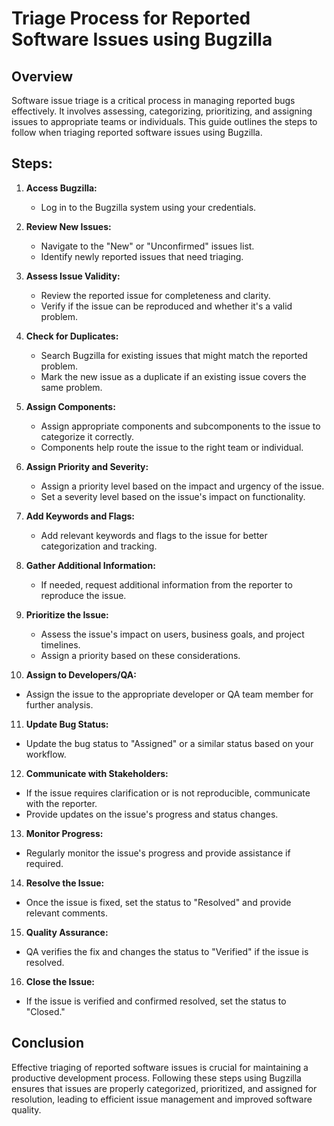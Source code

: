 # Triage Process for Reported Software Issues using Bugzilla

## Overview
Software issue triage is a critical process in managing reported bugs effectively. It involves assessing, categorizing, prioritizing, and assigning issues to appropriate teams or individuals. This guide outlines the steps to follow when triaging reported software issues using Bugzilla.

## Steps:

1. **Access Bugzilla:**
   - Log in to the Bugzilla system using your credentials.

2. **Review New Issues:**
   - Navigate to the "New" or "Unconfirmed" issues list.
   - Identify newly reported issues that need triaging.

3. **Assess Issue Validity:**
   - Review the reported issue for completeness and clarity.
   - Verify if the issue can be reproduced and whether it's a valid problem.

4. **Check for Duplicates:**
   - Search Bugzilla for existing issues that might match the reported problem.
   - Mark the new issue as a duplicate if an existing issue covers the same problem.

5. **Assign Components:**
   - Assign appropriate components and subcomponents to the issue to categorize it correctly.
   - Components help route the issue to the right team or individual.

6. **Assign Priority and Severity:**
   - Assign a priority level based on the impact and urgency of the issue.
   - Set a severity level based on the issue's impact on functionality.

7. **Add Keywords and Flags:**
   - Add relevant keywords and flags to the issue for better categorization and tracking.

8. **Gather Additional Information:**
   - If needed, request additional information from the reporter to reproduce the issue.

9. **Prioritize the Issue:**
   - Assess the issue's impact on users, business goals, and project timelines.
   - Assign a priority based on these considerations.

10. **Assign to Developers/QA:**
   - Assign the issue to the appropriate developer or QA team member for further analysis.

11. **Update Bug Status:**
   - Update the bug status to "Assigned" or a similar status based on your workflow.

12. **Communicate with Stakeholders:**
   - If the issue requires clarification or is not reproducible, communicate with the reporter.
   - Provide updates on the issue's progress and status changes.

13. **Monitor Progress:**
   - Regularly monitor the issue's progress and provide assistance if required.

14. **Resolve the Issue:**
   - Once the issue is fixed, set the status to "Resolved" and provide relevant comments.

15. **Quality Assurance:**
   - QA verifies the fix and changes the status to "Verified" if the issue is resolved.

16. **Close the Issue:**
   - If the issue is verified and confirmed resolved, set the status to "Closed."

## Conclusion
Effective triaging of reported software issues is crucial for maintaining a productive development process. Following these steps using Bugzilla ensures that issues are properly categorized, prioritized, and assigned for resolution, leading to efficient issue management and improved software quality.

